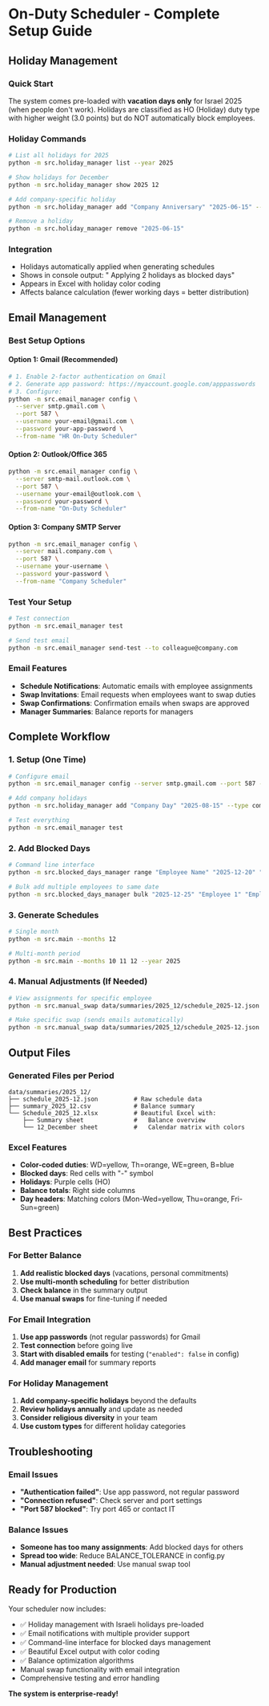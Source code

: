 # On-Duty Scheduler - Complete Setup Guide

## Holiday Management

### Quick Start
The system comes pre-loaded with **vacation days only** for Israel 2025 (when people don't work). Holidays are classified as HO (Holiday) duty type with higher weight (3.0 points) but do NOT automatically block employees.

### Holiday Commands
```bash
# List all holidays for 2025
python -m src.holiday_manager list --year 2025

# Show holidays for December
python -m src.holiday_manager show 2025 12

# Add company-specific holiday
python -m src.holiday_manager add "Company Anniversary" "2025-06-15" --type custom

# Remove a holiday
python -m src.holiday_manager remove "2025-06-15"
```

### Integration
-  Holidays automatically applied when generating schedules
-  Shows in console output: " Applying 2 holidays as blocked days"
-  Appears in Excel with holiday color coding
-  Affects balance calculation (fewer working days = better distribution)

##  Email Management

### Best Setup Options

#### Option 1: Gmail (Recommended)
```bash
# 1. Enable 2-factor authentication on Gmail
# 2. Generate app password: https://myaccount.google.com/apppasswords
# 3. Configure:
python -m src.email_manager config \
  --server smtp.gmail.com \
  --port 587 \
  --username your-email@gmail.com \
  --password your-app-password \
  --from-name "HR On-Duty Scheduler"
```

#### Option 2: Outlook/Office 365
```bash
python -m src.email_manager config \
  --server smtp-mail.outlook.com \
  --port 587 \
  --username your-email@outlook.com \
  --password your-password \
  --from-name "On-Duty Scheduler"
```

#### Option 3: Company SMTP Server
```bash
python -m src.email_manager config \
  --server mail.company.com \
  --port 587 \
  --username your-username \
  --password your-password \
  --from-name "Company Scheduler"
```

### Test Your Setup
```bash
# Test connection
python -m src.email_manager test

# Send test email
python -m src.email_manager send-test --to colleague@company.com
```

### Email Features
-  **Schedule Notifications**: Automatic emails with employee assignments
-  **Swap Invitations**: Email requests when employees want to swap duties
-  **Swap Confirmations**: Confirmation emails when swaps are approved
-  **Manager Summaries**: Balance reports for managers

## Complete Workflow

### 1. Setup (One Time)
```bash
# Configure email
python -m src.email_manager config --server smtp.gmail.com --port 587 --username you@gmail.com --password app-password

# Add company holidays
python -m src.holiday_manager add "Company Day" "2025-08-15" --type company

# Test everything
python -m src.email_manager test
```

### 2. Add Blocked Days
```bash
# Command line interface
python -m src.blocked_days_manager range "Employee Name" "2025-12-20" "2025-12-30"

# Bulk add multiple employees to same date
python -m src.blocked_days_manager bulk "2025-12-25" "Employee 1" "Employee 2" "Employee 3"
```

### 3. Generate Schedules
```bash
# Single month
python -m src.main --months 12

# Multi-month period
python -m src.main --months 10 11 12 --year 2025
```

### 4. Manual Adjustments (If Needed)
```bash
# View assignments for specific employee
python -m src.manual_swap data/summaries/2025_12/schedule_2025-12.json --list "Employee Name"

# Make specific swap (sends emails automatically)
python -m src.manual_swap data/summaries/2025_12/schedule_2025-12.json --swap 2025-12-15 WD 2025-12-20 WD
```

## Output Files

### Generated Files per Period
```
data/summaries/2025_12/
├── schedule_2025-12.json          # Raw schedule data
├── summary_2025_12.csv            # Balance summary
└── Schedule_2025_12.xlsx          # Beautiful Excel with:
    ├── Summary sheet              #   Balance overview
    └── 12_December sheet          #   Calendar matrix with colors
```

### Excel Features
- **Color-coded duties**: WD=yellow, Th=orange, WE=green, B=blue
- **Blocked days**: Red cells with "-" symbol
- **Holidays**: Purple cells (HO)
- **Balance totals**: Right side columns
- **Day headers**: Matching colors (Mon-Wed=yellow, Thu=orange, Fri-Sun=green)

## Best Practices

### For Better Balance
1. **Add realistic blocked days** (vacations, personal commitments)
2. **Use multi-month scheduling** for better distribution
3. **Check balance** in the summary output
4. **Use manual swaps** for fine-tuning if needed

### For Email Integration
1. **Use app passwords** (not regular passwords) for Gmail
2. **Test connection** before going live
3. **Start with disabled emails** for testing (`"enabled": false` in config)
4. **Add manager email** for summary reports

### For Holiday Management
1. **Add company-specific holidays** beyond the defaults
2. **Review holidays annually** and update as needed
3. **Consider religious diversity** in your team
4. **Use custom types** for different holiday categories

## Troubleshooting

### Email Issues
- **"Authentication failed"**: Use app password, not regular password
- **"Connection refused"**: Check server and port settings
- **"Port 587 blocked"**: Try port 465 or contact IT

### Balance Issues
- **Someone has too many assignments**: Add blocked days for others
- **Spread too wide**: Reduce BALANCE_TOLERANCE in config.py
- **Manual adjustment needed**: Use manual swap tool


## Ready for Production

Your scheduler now includes:
- ✅ Holiday management with Israeli holidays pre-loaded
- ✅ Email notifications with multiple provider support  
- ✅ Command-line interface for blocked days management
- ✅ Beautiful Excel output with color coding
- ✅ Balance optimization algorithms
-  Manual swap functionality with email integration
-  Comprehensive testing and error handling

**The system is enterprise-ready!**
